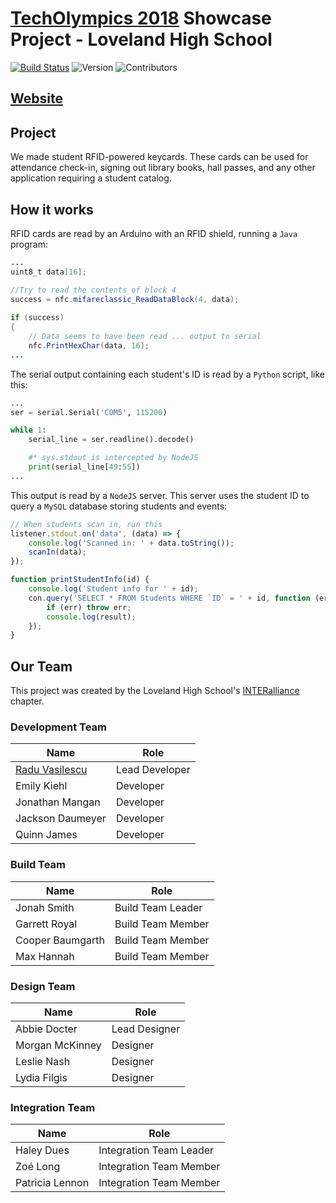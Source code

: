 # [TechOlympics 2018](https://techolympics.org) Showcase Project - Loveland High School

[![Build Status](https://travis-ci.org/vasilescur/Loveland-Showcase.svg?branch=master)](https://travis-ci.org/vasilescur/Loveland-Showcase) ![Version](https://img.shields.io/badge/version-0.1-blue.svg) ![Contributors](https://img.shields.io/badge/contributors-1-blue.svg)

## [Website](https://vasilescur.github.io/Loveland-Showcase/)

## Project

We made student RFID-powered keycards. These cards can be used for attendance check-in, signing out library books, 
hall passes, and any other application requiring a student catalog.


## How it works

RFID cards are read by an Arduino with an RFID shield, running a `Java` program:

```java
...
uint8_t data[16];

//Try to read the contents of block 4
success = nfc.mifareclassic_ReadDataBlock(4, data);
		
if (success)
{
    // Data seems to have been read ... output to serial
    nfc.PrintHexChar(data, 16);
...
```

The serial output containing each student's ID is read by a `Python` script, like this:

```python
...
ser = serial.Serial('COM5', 115200)

while 1:
    serial_line = ser.readline().decode()

    #* sys.stdout is intercepted by NodeJS
    print(serial_line[49:55])
...
```
This output is read by a `NodeJS` server. This server uses the student ID to query a `MySQL` database storing students and events:

```javascript
// When students scan in, run this
listener.stdout.on('data', (data) => {
    console.log('Scanned in: ' + data.toString());
    scanIn(data);
});
```

```javascript
function printStudentInfo(id) {
    console.log('Student info for ' + id);
    con.query('SELECT * FROM Students WHERE `ID` = ' + id, function (err, result, fields) {
        if (err) throw err;
        console.log(result);
    });
}
```


## Our Team

This project was created by the Loveland High School's [INTERalliance](http://interalliance.org) chapter.

### Development Team

| Name | Role |
| ------------- | ------------- |
| [Radu Vasilescu](http://raduvasilescu.com)  | Lead Developer  |
| Emily Kiehl  | Developer  |
| Jonathan Mangan | Developer |
| Jackson Daumeyer | Developer |
| Quinn James | Developer |

### Build Team

| Name | Role |
| --------------| ------------- |
| Jonah Smith | Build Team Leader |
| Garrett Royal | Build Team Member |
| Cooper Baumgarth | Build Team Member |
| Max Hannah | Build Team Member |

### Design Team 

| Name | Role |
| -------------| ------------- |
| Abbie Docter | Lead Designer |
| Morgan McKinney | Designer |
| Leslie Nash | Designer |
| Lydia Filgis | Designer |

### Integration Team

| Name | Role |
| -------------| ------------- |
| Haley Dues | Integration Team Leader |
| Zo&eacute; Long | Integration Team Member |
| Patricia Lennon | Integration Team Member |
